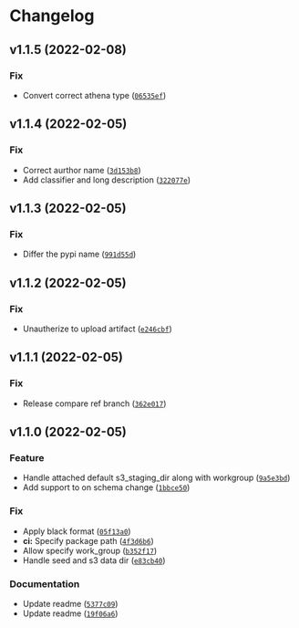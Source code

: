 # Changelog

<!--next-version-placeholder-->

## v1.1.5 (2022-02-08)
### Fix
* Convert correct athena type ([`06535ef`](https://github.com/vdn-tools/dbt-athena2/commit/06535ef5ede7eac5c29ddfa0e22d5e1ca320bd03))

## v1.1.4 (2022-02-05)
### Fix
* Correct aurthor name ([`3d153b8`](https://github.com/vdn-tools/dbt-athena2/commit/3d153b8c89697844aab1d2ef06b21c485ec0d45b))
* Add classifier and long description ([`322077e`](https://github.com/vdn-tools/dbt-athena2/commit/322077e49ab1b7e699605d848b58806a94469e8d))

## v1.1.3 (2022-02-05)
### Fix
* Differ the pypi name ([`991d55d`](https://github.com/vdn-tools/dbt-athena/commit/991d55d40ae498f00cf174674cc40f0ddba0683c))

## v1.1.2 (2022-02-05)
### Fix
* Unautherize to upload artifact ([`e246cbf`](https://github.com/vdn-tools/dbt-athena/commit/e246cbf26e8da57cc4c856194c1e2b9ed05a45d3))

## v1.1.1 (2022-02-05)
### Fix
* Release compare ref branch ([`362e017`](https://github.com/vdn-tools/dbt-athena/commit/362e0177dccb83dcf8806bf08ff6fa1e0cd8efe2))

## v1.1.0 (2022-02-05)
### Feature
* Handle attached default s3_staging_dir along with workgroup ([`9a5e3bd`](https://github.com/vdn-tools/dbt-athena/commit/9a5e3bdb40307be2b0ab6af2897d68351497f98e))
* Add support to on schema change ([`1bbce50`](https://github.com/vdn-tools/dbt-athena/commit/1bbce5096248cbfde33a82e53ea790f5554ff914))

### Fix
* Apply black format ([`05f13a0`](https://github.com/vdn-tools/dbt-athena/commit/05f13a014d44139904d24becd3227bb691d7c71c))
* **ci:** Specify package path ([`4f3d6b6`](https://github.com/vdn-tools/dbt-athena/commit/4f3d6b63015a7ec6440380ab62ca0547533d05c8))
* Allow specify work_group ([`b352f17`](https://github.com/vdn-tools/dbt-athena/commit/b352f170816a8723248e959582944435378078c3))
* Handle seed and s3 data dir ([`e83cb40`](https://github.com/vdn-tools/dbt-athena/commit/e83cb4074d3252be0171c68598a6d0b163816026))

### Documentation
* Update readme ([`5377c09`](https://github.com/vdn-tools/dbt-athena/commit/5377c0923a4d512e57cbd219b2776cbc36d99b63))
* Update readme ([`19f06a6`](https://github.com/vdn-tools/dbt-athena/commit/19f06a6eab7389d19aa3b6fb9fc410c76521fb9b))

